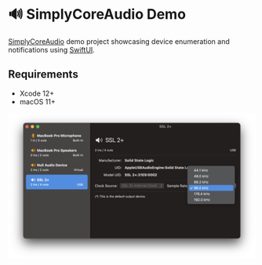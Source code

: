 # 🔊 SimplyCoreAudio Demo

[SimplyCoreAudio](https://github.com/rnine/SimplyCoreAudio) demo project showcasing device enumeration and notifications using [SwiftUI](https://developer.apple.com/xcode/swiftui/).

## Requirements

- Xcode 12+
- macOS 11+

![Screenshot](images/Screenshot.png "a title")
